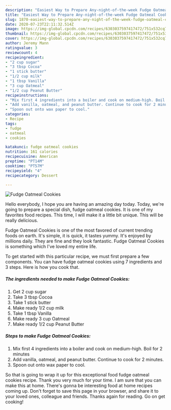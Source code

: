 ```yaml
---
description: "Easiest Way to Prepare Any-night-of-the-week Fudge Oatmeal Cookies"
title: "Easiest Way to Prepare Any-night-of-the-week Fudge Oatmeal Cookies"
slug: 1870-easiest-way-to-prepare-any-night-of-the-week-fudge-oatmeal-cookies
date: 2020-07-23T22:11:32.514Z
image: https://img-global.cpcdn.com/recipes/6303037597417472/751x532cq70/fudge-oatmeal-cookies-recipe-main-photo.jpg
thumbnail: https://img-global.cpcdn.com/recipes/6303037597417472/751x532cq70/fudge-oatmeal-cookies-recipe-main-photo.jpg
cover: https://img-global.cpcdn.com/recipes/6303037597417472/751x532cq70/fudge-oatmeal-cookies-recipe-main-photo.jpg
author: Jeremy Mann
ratingvalue: 3
reviewcount: 4
recipeingredient:
- "2 cup sugar"
- "3 tbsp Cocoa"
- "1 stick butter"
- "1/2 cup milk"
- "1 tbsp Vanilla"
- "3 cup Oatmeal"
- "1/2 cup Peanut Butter"
recipeinstructions:
- "Mix first 4 ingredients into a boiler and cook on medium-high. Boil for 2 minutes"
- "Add vanilla, oatmeal, and peanut butter. Continue to cook for 2 minutes."
- "Spoon out onto wax paper to cool."
categories:
- Recipe
tags:
- fudge
- oatmeal
- cookies

katakunci: fudge oatmeal cookies 
nutrition: 161 calories
recipecuisine: American
preptime: "PT14M"
cooktime: "PT57M"
recipeyield: "4"
recipecategory: Dessert

---
```



![Fudge Oatmeal Cookies](https://img-global.cpcdn.com/recipes/6303037597417472/751x532cq70/fudge-oatmeal-cookies-recipe-main-photo.jpg)

Hello everybody, I hope you are having an amazing day today. Today, we're going to prepare a special dish, fudge oatmeal cookies. It is one of my favorites food recipes. This time, I will make it a little bit unique. This will be really delicious.

Fudge Oatmeal Cookies is one of the most favored of current trending foods on earth. It's simple, it is quick, it tastes yummy. It's enjoyed by millions daily. They are fine and they look fantastic. Fudge Oatmeal Cookies is something which I've loved my entire life.




To get started with this particular recipe, we must first prepare a few components. You can have fudge oatmeal cookies using 7 ingredients and 3 steps. Here is how you cook that.

<!--inarticleads1-->

##### The ingredients needed to make Fudge Oatmeal Cookies:

1. Get 2 cup sugar
1. Take 3 tbsp Cocoa
1. Take 1 stick butter
1. Make ready 1/2 cup milk
1. Take 1 tbsp Vanilla
1. Make ready 3 cup Oatmeal
1. Make ready 1/2 cup Peanut Butter




<!--inarticleads2-->

##### Steps to make Fudge Oatmeal Cookies:

1. Mix first 4 ingredients into a boiler and cook on medium-high. Boil for 2 minutes
1. Add vanilla, oatmeal, and peanut butter. Continue to cook for 2 minutes.
1. Spoon out onto wax paper to cool.




So that is going to wrap it up for this exceptional food fudge oatmeal cookies recipe. Thank you very much for your time. I am sure that you can make this at home. There's gonna be interesting food at home recipes coming up. Don't forget to save this page in your browser, and share it to your loved ones, colleague and friends. Thanks again for reading. Go on get cooking!
